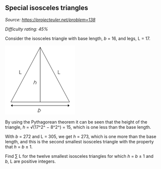 Special isosceles triangles
---------------------------

*Source: https://projecteuler.net/problem=138*


*Difficulty rating: 45%*

Consider the isosceles triangle with base length, *b* = 16, and legs, L
= 17.

![](img/p138.gif)

By using the Pythagorean theorem it can be seen that the height of the
triangle, *h* = √(17^2^ − 8^2^) = 15, which is one less than the base
length.

With *b* = 272 and L = 305, we get *h* = 273, which is one more than the
base length, and this is the second smallest isosceles triangle with the
property that *h* = *b* ± 1.

Find ∑ L for the twelve smallest isosceles triangles for which *h* = *b*
± 1 and *b*, L are positive integers.
